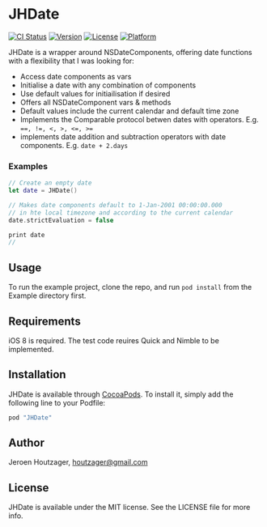 # JHDate

[![CI Status](http://img.shields.io/travis/Hout/JHDate.svg?style=flat)](https://travis-ci.org/Hout/JHDate)
[![Version](https://img.shields.io/cocoapods/v/JHDate.svg?style=flat)](http://cocoapods.org/pods/JHDate)
[![License](https://img.shields.io/cocoapods/l/JHDate.svg?style=flat)](http://cocoapods.org/pods/JHDate)
[![Platform](https://img.shields.io/cocoapods/p/JHDate.svg?style=flat)](http://cocoapods.org/pods/JHDate)

JHDate is a wrapper around NSDateComponents, offering date functions with a flexibility that I was looking for:

- Access date components as vars
- Initialise a date with any combination of components
- Use default values for initiailisation if desired
- Offers all NSDateComponent vars & methods 
- Default values include the current calendar and default time zone
- Implements the Comparable protocol betwen dates with operators. E.g. `==, !=, <, >, <=, >=`
- implements date addition and subtraction operators with date components. E.g. `date + 2.days`

### Examples
````swift
// Create an empty date
let date = JHDate() 

// Makes date components default to 1-Jan-2001 00:00:00.000 
// in hte local timezone and according to the current calendar
date.strictEvaluation = false 

print date 
// 
````

## Usage

To run the example project, clone the repo, and run `pod install` from the Example directory first.

## Requirements

iOS 8 is required.
The test code reuires Quick and Nimble to be implemented. 

## Installation

JHDate is available through [CocoaPods](http://cocoapods.org). To install
it, simply add the following line to your Podfile:

```ruby
pod "JHDate"
```

## Author

Jeroen Houtzager, houtzager@gmail.com

## License

JHDate is available under the MIT license. See the LICENSE file for more info.
